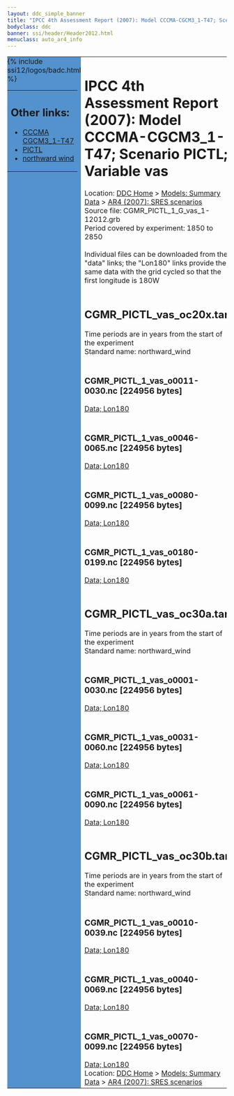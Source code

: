 ```yaml
---
layout: ddc_simple_banner
title: "IPCC 4th Assessment Report (2007): Model CCCMA-CGCM3_1-T47; Scenario PICTL; Variable vas"
bodyclass: ddc
banner: ssi/header/Header2012.html
menuclass: auto_ar4_info
---
```



<table width="100%" border="0" cellspacing="0" cellpadding="0" style="border-collapse: collapse;">
<tr style="margin:0;padding:0;border:0;">
<td style="margin:0;padding:0;border:0;height:1pt;width:150pt;background:#5492CD;" valign="top" >

<div id="lh-col2" class="auto_ar4_info">
<table class="menumain" bgcolor="#5492CD" cellspacing="0" width="100%" border="0">
<tr><td>
<h2> Other links:</h2>
<ul>
<li><a href="/auto/ar4/model-CCCMA-CGCM3_1-T47.html">CCCMA<br/>CGCM3_1-T47</a></li>
<li><a href="/auto/ar4/scenario-PICTL.html">PICTL</a></li>
<li><a href="/auto/ar4/var-northward_wind.html">northward wind</a></li>
</ul>
</td></tr>
{% include ssi12/logos/badc.html %}
</table>
</div>
</td>
<td><h1>IPCC 4th Assessment Report (2007): Model CCCMA-CGCM3_1-T47; Scenario PICTL; Variable vas</h1>

<!-- Breadcrumb1 -->
<div id="breadcrumb1" align="left">
Location: <a href="/index.html">DDC Home</a> > <a href="/sim/gcm_clim/">Models: Summary Data</a>
> <a href="/sim/gcm_clim/SRES_AR4/index.html">AR4 (2007): SRES scenarios</a>
</div>
<!-- End of Breadcrumb1 -->Source file: CGMR_PICTL_1_G_vas_1-12012.grb
<br/>
Period covered by experiment: 1850 to 2850<br/>
<br/>Individual files can be downloaded from the "data" links; the "Lon180" links provide the same data
         with the grid cycled so that the first longitude is 180W<br/>
<br/><h2>CGMR_PICTL_vas_oc20x.tar</h2>
Time periods are in years from the start of the experiment<br/>
Standard name: northward_wind<br>
<br/><h3>CGMR_PICTL_1_vas_o0011-0030.nc [224956 bytes]</h3>
<a href="/cgi-bin/downl/ar4_nc/vas/CGMR_PICTL_1_vas_o0011-0030.nc">Data; </a><a href="/cgi-bin/downl/ar4_nc/vas/CGMR_PICTL_1_vas_o0011-0030.cyto180.nc"> Lon180</a><br/>
<br/><h3>CGMR_PICTL_1_vas_o0046-0065.nc [224956 bytes]</h3>
<a href="/cgi-bin/downl/ar4_nc/vas/CGMR_PICTL_1_vas_o0046-0065.nc">Data; </a><a href="/cgi-bin/downl/ar4_nc/vas/CGMR_PICTL_1_vas_o0046-0065.cyto180.nc"> Lon180</a><br/>
<br/><h3>CGMR_PICTL_1_vas_o0080-0099.nc [224956 bytes]</h3>
<a href="/cgi-bin/downl/ar4_nc/vas/CGMR_PICTL_1_vas_o0080-0099.nc">Data; </a><a href="/cgi-bin/downl/ar4_nc/vas/CGMR_PICTL_1_vas_o0080-0099.cyto180.nc"> Lon180</a><br/>
<br/><h3>CGMR_PICTL_1_vas_o0180-0199.nc [224956 bytes]</h3>
<a href="/cgi-bin/downl/ar4_nc/vas/CGMR_PICTL_1_vas_o0180-0199.nc">Data; </a><a href="/cgi-bin/downl/ar4_nc/vas/CGMR_PICTL_1_vas_o0180-0199.cyto180.nc"> Lon180</a><br/>
<br/><h2>CGMR_PICTL_vas_oc30a.tar</h2>
Time periods are in years from the start of the experiment<br/>
Standard name: northward_wind<br>
<br/><h3>CGMR_PICTL_1_vas_o0001-0030.nc [224956 bytes]</h3>
<a href="/cgi-bin/downl/ar4_nc/vas/CGMR_PICTL_1_vas_o0001-0030.nc">Data; </a><a href="/cgi-bin/downl/ar4_nc/vas/CGMR_PICTL_1_vas_o0001-0030.cyto180.nc"> Lon180</a><br/>
<br/><h3>CGMR_PICTL_1_vas_o0031-0060.nc [224956 bytes]</h3>
<a href="/cgi-bin/downl/ar4_nc/vas/CGMR_PICTL_1_vas_o0031-0060.nc">Data; </a><a href="/cgi-bin/downl/ar4_nc/vas/CGMR_PICTL_1_vas_o0031-0060.cyto180.nc"> Lon180</a><br/>
<br/><h3>CGMR_PICTL_1_vas_o0061-0090.nc [224956 bytes]</h3>
<a href="/cgi-bin/downl/ar4_nc/vas/CGMR_PICTL_1_vas_o0061-0090.nc">Data; </a><a href="/cgi-bin/downl/ar4_nc/vas/CGMR_PICTL_1_vas_o0061-0090.cyto180.nc"> Lon180</a><br/>
<br/><h2>CGMR_PICTL_vas_oc30b.tar</h2>
Time periods are in years from the start of the experiment<br/>
Standard name: northward_wind<br>
<br/><h3>CGMR_PICTL_1_vas_o0010-0039.nc [224956 bytes]</h3>
<a href="/cgi-bin/downl/ar4_nc/vas/CGMR_PICTL_1_vas_o0010-0039.nc">Data; </a><a href="/cgi-bin/downl/ar4_nc/vas/CGMR_PICTL_1_vas_o0010-0039.cyto180.nc"> Lon180</a><br/>
<br/><h3>CGMR_PICTL_1_vas_o0040-0069.nc [224956 bytes]</h3>
<a href="/cgi-bin/downl/ar4_nc/vas/CGMR_PICTL_1_vas_o0040-0069.nc">Data; </a><a href="/cgi-bin/downl/ar4_nc/vas/CGMR_PICTL_1_vas_o0040-0069.cyto180.nc"> Lon180</a><br/>
<br/><h3>CGMR_PICTL_1_vas_o0070-0099.nc [224956 bytes]</h3>
<a href="/cgi-bin/downl/ar4_nc/vas/CGMR_PICTL_1_vas_o0070-0099.nc">Data; </a><a href="/cgi-bin/downl/ar4_nc/vas/CGMR_PICTL_1_vas_o0070-0099.cyto180.nc"> Lon180</a><br/>
<!-- Breadcrumb2 -->
<div id="breadcrumb2" align="left">
Location: <a href="/index.html">DDC Home</a> > <a href="/sim/gcm_clim/">Models: Summary Data</a>
> <a href="/sim/gcm_clim/SRES_AR4/index.html">AR4 (2007): SRES scenarios</a>
</div>
<!-- End of Breadcrumb2 --></td></tr></table>
